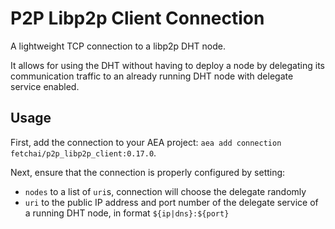 # P2P Libp2p Client Connection

A lightweight TCP connection to a libp2p DHT node.

It allows for using the DHT without having to deploy a node by delegating its communication traffic to an already running DHT node with delegate service enabled.


## Usage 

First, add the connection to your AEA project: `aea add connection fetchai/p2p_libp2p_client:0.17.0`.

Next, ensure that the connection is properly configured by setting:

- `nodes` to a list of `uri`s, connection will choose the delegate randomly
- `uri` to the public IP address and port number of the delegate service of a running DHT node, in format `${ip|dns}:${port}`
